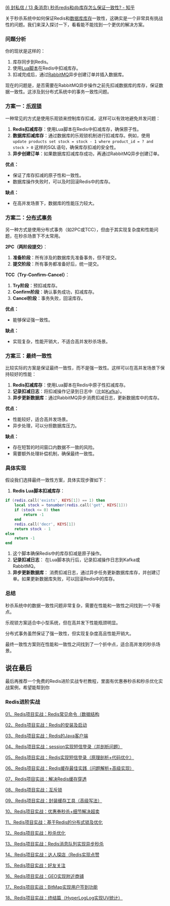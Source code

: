 [(6 封私信 / 13 条消息) 秒杀redis和db库存怎么保证一致性? - 知乎](https://www.zhihu.com/question/654457836/answer/3509948949) 

 关于秒杀系统中如何保证Redis和[数据库库存](https://zhida.zhihu.com/search?content_id=668243932&content_type=Answer&match_order=1&q=%E6%95%B0%E6%8D%AE%E5%BA%93%E5%BA%93%E5%AD%98&zhida_source=entity)一致性，这确实是一个非常具有挑战性的问题。我们来深入探讨一下，看看能不能找到一个更优的解决方案。

### 问题分析

你的现状是这样的：

1.  库存同步到Redis。
2.  使用[Lua脚本](https://zhida.zhihu.com/search?content_id=668243932&content_type=Answer&match_order=1&q=Lua%E8%84%9A%E6%9C%AC&zhida_source=entity)在Redis中扣减库存。
3.  扣减完成后，通过[RabbitMQ](https://zhida.zhihu.com/search?content_id=668243932&content_type=Answer&match_order=1&q=RabbitMQ&zhida_source=entity)异步创建订单并插入数据库。

现在的问题是，是否需要在RabbitMQ异步操作之前先扣减数据库的库存，保证数据一致性。这涉及到分布式系统中的事务一致性问题。

### 方案一：[乐观锁](https://zhida.zhihu.com/search?content_id=668243932&content_type=Answer&match_order=1&q=%E4%B9%90%E8%A7%82%E9%94%81&zhida_source=entity)

一种常见的方式是使用乐观锁来控制库存扣减，这样可以有效地避免并发问题：

1.  **Redis扣减库存**：使用Lua脚本在Redis中扣减库存，确保原子性。
2.  **数据库扣减库存**：通过数据库的乐观锁机制进行扣减库存。例如，使用 `update products set stock = stock - 1 where product_id = ? and stock > 0` 这样的SQL语句，确保库存扣减的安全性。
3.  **异步创建订单**：如果数据库扣减库存成功，再通过RabbitMQ异步创建订单。

**优点：** 

*   保证了库存扣减的原子性和一致性。
*   数据库操作失败时，可以及时回滚Redis中的库存。

**缺点：** 

*   在高并发场景下，数据库的性能压力较大。

### 方案二：[分布式事务](https://zhida.zhihu.com/search?content_id=668243932&content_type=Answer&match_order=1&q=%E5%88%86%E5%B8%83%E5%BC%8F%E4%BA%8B%E5%8A%A1&zhida_source=entity)

另一种方式是使用分布式事务（如2PC或TCC），但由于其实现复杂度和性能问题，在秒杀场景下不太常用。

**2PC（两阶段提交）**：

1.  **准备阶段**：所有涉及的数据库先准备事务，但不提交。
2.  **提交阶段**：所有事务都准备好后，统一提交。

**TCC（Try-Confirm-Cancel）**：

1.  **Try阶段**：预扣减库存。
2.  **Confirm阶段**：确认事务成功，扣减库存。
3.  **Cancel阶段**：事务失败，回滚库存。

**优点：** 

*   能够保证强一致性。

**缺点：** 

*   实现复杂，性能开销大，不适合高并发秒杀场景。

### 方案三：最终一致性

比较实际的方案是保证最终一致性，而不是强一致性。这样可以在高并发场景下保持较好的性能：

1.  **Redis扣减库存**：使用Lua脚本在Redis中原子性扣减库存。
2.  **记录扣减日志**：将扣减操作记录到日志中（比如[Kafka](https://zhida.zhihu.com/search?content_id=668243932&content_type=Answer&match_order=1&q=Kafka&zhida_source=entity)）。
3.  **异步更新数据库**：通过RabbitMQ异步消费扣减日志，更新数据库中的库存。

**优点：** 

*   性能较好，适合高并发场景。
*   异步处理，可以分担数据库压力。

**缺点：** 

*   存在短暂的时间窗口内数据不一致的风险。
*   需要额外处理补偿机制，确保最终一致性。

### 具体实现

假设我们选择最终一致性方案，具体实现步骤如下：

1.  **Redis Lua脚本扣减库存**：

```lua
if (redis.call('exists', KEYS[1]) == 1) then
    local stock = tonumber(redis.call('get', KEYS[1]))
    if (stock <= 0) then
        return -1
    end
    redis.call('decr', KEYS[1])
    return stock - 1
else
    return -1
end

```

1.  这个脚本确保Redis中的库存扣减是原子操作。
2.  **记录扣减日志**： 在Lua脚本执行后，记录扣减操作日志到Kafka或RabbitMQ。
3.  **异步更新数据库**： 消费扣减日志，通过异步任务更新数据库库存，并创建订单。如果更新数据库失败，可以回滚Redis中的库存。

### 总结

秒杀系统中的数据一致性问题非常复杂，需要在性能和一致性之间找到一个平衡点。

乐观锁方案适合中小型系统，但在高并发下性能瓶颈明显。

分布式事务虽然保证了强一致性，但实现复杂度高且性能开销大。

最终一致性方案则在性能和一致性之间找到了一个折中点，适合高并发的秒杀场景。

说在最后
----

最后再推荐一个免费的Redis进阶实战专栏教程，里面有优惠券秒杀和秒杀优化实战案例，希望能帮到你

### Redis进阶实战

[01、Redis项目实战：Redis常见命令（数据结构](https://link.zhihu.com/?target=https%3A//cxykk.com/%3Fp%3D8446)

[02、Redis项目实战：Redis的安装及启动](https://link.zhihu.com/?target=https%3A//cxykk.com/%3Fp%3D8448)

[03、Redis项目实战：Redis的Java客户端](https://link.zhihu.com/?target=https%3A//cxykk.com/%3Fp%3D8450)

[04、Redis项目实战：session实现短信登录（并剖析问题）](https://link.zhihu.com/?target=https%3A//cxykk.com/%3Fp%3D8452)

[05、Redis项目实战：Redis实现短信登录（原理剖析+代码优化）](https://link.zhihu.com/?target=https%3A//cxykk.com/%3Fp%3D8454)

[06、Redis项目实战：Redis缓存最佳实践（问题解析+高级实现）](https://link.zhihu.com/?target=https%3A//cxykk.com/%3Fp%3D8456)

[07、Redis项目实战：解决Redis缓存穿透](https://link.zhihu.com/?target=https%3A//cxykk.com/%3Fp%3D8458)

[08、Redis项目实战：互斥锁](https://link.zhihu.com/?target=https%3A//cxykk.com/%3Fp%3D8460)

[09、Redis项目实战：封装缓存工具（高级写法）](https://link.zhihu.com/?target=https%3A//cxykk.com/%3Fp%3D8462)

[10、Redis项目实战：优惠券秒杀+细节解决超卖](https://link.zhihu.com/?target=https%3A//cxykk.com/%3Fp%3D8464)

[11、Redis项目实战：基于Redis的分布式锁及优化](https://link.zhihu.com/?target=https%3A//cxykk.com/%3Fp%3D8466)

[12、Redis项目实战：秒杀优化](https://link.zhihu.com/?target=https%3A//cxykk.com/%3Fp%3D8468)

[13、Redis项目实战：Redis消息队列实现异步秒杀](https://link.zhihu.com/?target=https%3A//cxykk.com/%3Fp%3D8470)

[14、Redis项目实战：达人探店（Redis实现点赞](https://link.zhihu.com/?target=https%3A//cxykk.com/%3Fp%3D8472)

[15、Redis项目实战：好友关注](https://link.zhihu.com/?target=https%3A//cxykk.com/%3Fp%3D8474)

[16、Redis项目实战：GEO实现附近商铺](https://link.zhihu.com/?target=https%3A//cxykk.com/%3Fp%3D8476)

[17、Redis项目实战：BitMap实现用户签到功能](https://link.zhihu.com/?target=https%3A//cxykk.com/%3Fp%3D8478)

[18、Redis项目实战：终结篇（HyperLogLog实现UV统计）](https://link.zhihu.com/?target=https%3A//cxykk.com/%3Fp%3D8480)